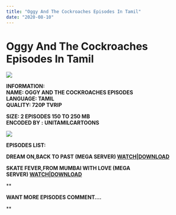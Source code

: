 ```yaml
---
title: "Oggy And The Cockroaches Episodes In Tamil"
date: "2020-08-10"
---
```


# Oggy And The Cockroaches Episodes In Tamil 

[![](https://1.bp.blogspot.com/-7omuKQNfvbM/XzADbTq96HI/AAAAAAAACV4/9iwKX7pd3pUHD-3jaD6t7asfAIc5hjayQCLcBGAsYHQ/w400-h281/20200809_194649.png)](https://1.bp.blogspot.com/-7omuKQNfvbM/XzADbTq96HI/AAAAAAAACV4/9iwKX7pd3pUHD-3jaD6t7asfAIc5hjayQCLcBGAsYHQ/s1268/20200809_194649.png)

**INFORMATION:  
NAME: OGGY AND THE COCKROACHES EPISODES  
LANGUAGE: TAMIL  
QUALITY: 720P TVRIP**

**SIZE: 2 EPISODES 150 TO 250 MB   
ENCODED BY :** **UNITAMILCARTOONS**

[![](https://1.bp.blogspot.com/-ThCoLRe70kA/XzAEBKkBhUI/AAAAAAAACWE/Sf7mtfXW53YZt6nTeGgOGGkfGpIio2pFQCLcBGAsYHQ/w267-h400/images.jpg)](https://1.bp.blogspot.com/-ThCoLRe70kA/XzAEBKkBhUI/AAAAAAAACWE/Sf7mtfXW53YZt6nTeGgOGGkfGpIio2pFQCLcBGAsYHQ/s1440/images.jpg)

**EPISODES LIST:**

**DREAM ON,BACK TO PAST (MEGA SERVER) [WATCH|DOWNLOAD](https://mega.nz/file/hIoB0Szb#5GDfqqRvCoHxzUIXoNto-3_S9fZUuObmxaXpvSjn6Q4)**

**SKATE FEVER,FROM MUMBAI WITH LOVE (MEGA SERVER) [WATCH|DOWNLOAD](https://mega.nz/file/QQwxVQDZ#Hd_1uHU12JYLZiBFO2yrkLHUpjkGSmfjQQKkDKWt9Ow)**

**

**WANT MORE EPISODES COMMENT….**

**

